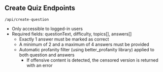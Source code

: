 ## Create Quiz Endpoints


`/api/create-question`
- Only accessible to logged-in users
- Required fields: questionText, difficulty, topics[], answers[]
    - Exactly 1 answer must be marked as correct
    - A minimum of 2 and a maximum of 4 answers must be provided
    - Automatic profanity filter (using better_profanity library) applied to both question and answers
        - If offensive content is detected, the censored version is returned with an error
